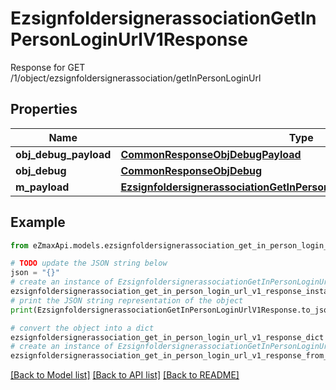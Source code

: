 # EzsignfoldersignerassociationGetInPersonLoginUrlV1Response

Response for GET /1/object/ezsignfoldersignerassociation/getInPersonLoginUrl

## Properties

Name | Type | Description | Notes
------------ | ------------- | ------------- | -------------
**obj_debug_payload** | [**CommonResponseObjDebugPayload**](CommonResponseObjDebugPayload.md) |  | 
**obj_debug** | [**CommonResponseObjDebug**](CommonResponseObjDebug.md) |  | [optional] 
**m_payload** | [**EzsignfoldersignerassociationGetInPersonLoginUrlV1ResponseMPayload**](EzsignfoldersignerassociationGetInPersonLoginUrlV1ResponseMPayload.md) |  | 

## Example

```python
from eZmaxApi.models.ezsignfoldersignerassociation_get_in_person_login_url_v1_response import EzsignfoldersignerassociationGetInPersonLoginUrlV1Response

# TODO update the JSON string below
json = "{}"
# create an instance of EzsignfoldersignerassociationGetInPersonLoginUrlV1Response from a JSON string
ezsignfoldersignerassociation_get_in_person_login_url_v1_response_instance = EzsignfoldersignerassociationGetInPersonLoginUrlV1Response.from_json(json)
# print the JSON string representation of the object
print(EzsignfoldersignerassociationGetInPersonLoginUrlV1Response.to_json())

# convert the object into a dict
ezsignfoldersignerassociation_get_in_person_login_url_v1_response_dict = ezsignfoldersignerassociation_get_in_person_login_url_v1_response_instance.to_dict()
# create an instance of EzsignfoldersignerassociationGetInPersonLoginUrlV1Response from a dict
ezsignfoldersignerassociation_get_in_person_login_url_v1_response_from_dict = EzsignfoldersignerassociationGetInPersonLoginUrlV1Response.from_dict(ezsignfoldersignerassociation_get_in_person_login_url_v1_response_dict)
```
[[Back to Model list]](../README.md#documentation-for-models) [[Back to API list]](../README.md#documentation-for-api-endpoints) [[Back to README]](../README.md)


